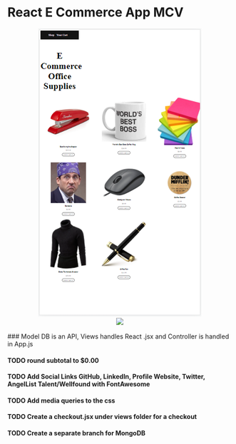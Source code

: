 # React E Commerce App MCV
<p align="center">
    <a target="_blank" href="https://kevintapol.github.io/React-E-Commerce-App/">
         <img src="./src/assets/images/EShop.png">
    </a>
    <br>
    <a target="_blank" href="https://kevintapol.github.io/React-E-Commerce-App/" >
        <img height="30" src="https://img.shields.io/static/v1?label=&message=CLICK_HERE_FOR_WEBSITE&color=3388ff&style=plastic&logo=&logo-color=white"/>
    </a>
</p>
### Model DB is an API, Views handles React .jsx and Controller is handled in App.js 

#### TODO round subtotal to $0.00
#### TODO Add Social Links GitHub, LinkedIn, Profile Website, Twitter, AngelList Talent/Wellfound with FontAwesome
#### TODO Add media queries to the css
#### TODO Create a checkout.jsx under views folder for a checkout 
#### TODO Create a separate branch for MongoDB